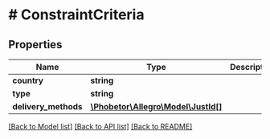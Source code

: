 # # ConstraintCriteria

## Properties

Name | Type | Description | Notes
------------ | ------------- | ------------- | -------------
**country** | **string** |  | [optional]
**type** | **string** |  | [optional]
**delivery_methods** | [**\Phobetor\Allegro\Model\JustId[]**](JustId.md) |  | [optional]

[[Back to Model list]](../../README.md#models) [[Back to API list]](../../README.md#endpoints) [[Back to README]](../../README.md)
